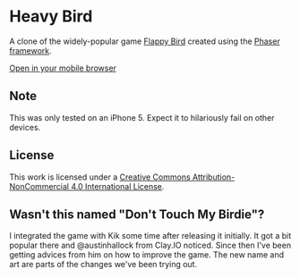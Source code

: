 # Heavy Bird

A clone of the widely-popular game [Flappy Bird](http://en.wikipedia.org/wiki/Flappy_Bird) created using the [Phaser framework](http://phaser.io/).

[Open in your mobile browser](http://marksteve.com/dtmb)

## Note

This was only tested on an iPhone 5. Expect it to hilariously fail on other devices.

## License

This work is licensed under a [Creative Commons Attribution-NonCommercial 4.0 International License](http://creativecommons.org/licenses/by-nc/4.0/).


## Wasn't this named "Don't Touch My Birdie"?

I integrated the game with Kik some time after releasing it initially. It got a bit popular there and @austinhallock from Clay.IO noticed. Since then I've been getting advices from him on how to improve the game. The new name and art are parts of the changes we've been trying out.

